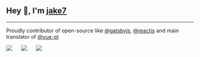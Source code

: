 ## Hey 👋, I'm [jake7](https://github.com/jaketvvv)

---

Proudly contributor of open-source like [@gatsbyjs](https://github.com/gatsbyjs), [@reactjs](https://github.com/reactjs) and main translator of [@vue-pl](https://github.com/vue-pl)

<img src=https://jakex7.github.io/jakex7/icons/gatsby.svg style="margin-right: 24px"><img src=https://jakex7.github.io/jakex7/icons/react.svg style="margin-right: 24px"><img src=https://jakex7.github.io/jakex7/icons/vue.svg style="margin-right: 24px">
